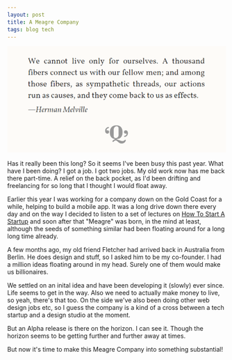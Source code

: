 ```yaml
---
layout: post
title: A Meagre Company
tags: blog tech
---
```


![We cannot live only for ourselves.](/public/img/melville.png)

Has it really been this long? So it seems I've been busy this past year. What have I been doing? I got a job. I got two jobs. My old work now has me back there part-time. A relief on the back pocket, as I'd been drifting and freelancing for so long that I thought I would float away.

Earlier this year I was working for a company down on the Gold Coast for a while, helping to build a mobile app. It was a long drive down there every day and on the way I decided to listen to a set of lectures on [How To Start A Startup](https://startupclass.co/) and soon after that "Meagre" was born, in the mind at least, although the seeds of something similar had been floating around for a long long time already.

A few months ago, my old friend Fletcher had arrived back in Australia from Berlin. He does design and stuff, so I asked him to be my co-founder. I had a million ideas floating around in my head. Surely one of them would make us billionaires.

We settled on an inital idea and have been developing it (slowly) ever since. Life seems to get in the way. Also we need to actually make money to live, so yeah, there's that too. On the side we've also been doing other web design jobs etc, so I guess the company is a kind of a cross between a tech startup and a design studio at the moment.

But an Alpha release is there on the horizon. I can see it. Though the horizon seems to be getting further and further away at times.

But now it's time to make this Meagre Company into something substantial!
